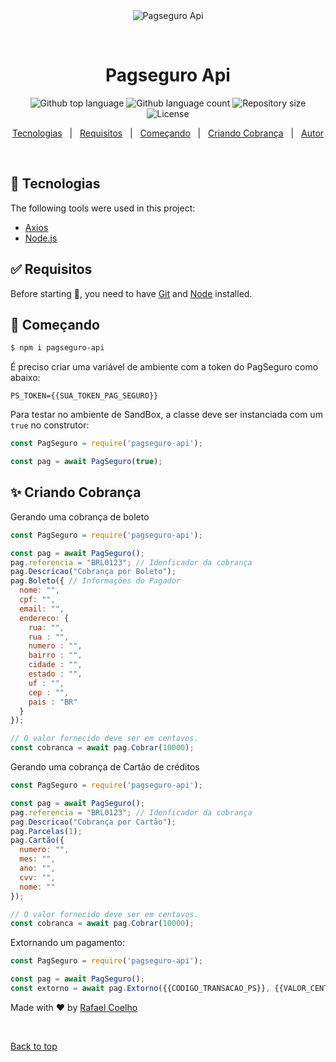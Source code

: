 <div align="center" id="top"> 
  <img src="./.github/app.gif" alt="Pagseguro Api" />

  &#xa0;

  <!-- <a href="https://pagseguroapi.netlify.app">Demo</a> -->
</div>

<h1 align="center">Pagseguro Api</h1>

<p align="center">
  <img alt="Github top language" src="https://img.shields.io/github/languages/top/rafa-coelho/pagseguro-api?color=56BEB8">

  <img alt="Github language count" src="https://img.shields.io/github/languages/count/rafa-coelho/pagseguro-api?color=56BEB8">

  <img alt="Repository size" src="https://img.shields.io/github/repo-size/rafa-coelho/pagseguro-api?color=56BEB8">

  <img alt="License" src="https://img.shields.io/github/license/rafa-coelho/pagseguro-api?color=56BEB8">

</p>

<!-- Status -->

<!-- <h4 align="center"> 
	🚧  Pagseguro Api 🚀 Under construction...  🚧
</h4> 

<hr> -->

<p align="center">
  <a href="#rocket-technologies">Tecnologias</a> &#xa0; | &#xa0;
  <a href="#white_check_mark-requirements">Requisitos</a> &#xa0; | &#xa0;
  <a href="#checkered_flag-starting">Começando</a> &#xa0; | &#xa0;
  <a href="#sparkles-features">Criando Cobrança</a> &#xa0; | &#xa0;
  <a href="https://github.com/rafa-coelho" target="_blank">Autor</a>
</p>

<br>

## :rocket: Tecnologias ##

The following tools were used in this project:

- [Axios](https://github.com/axios/axios)
- [Node.js](https://nodejs.org/en/)


## :white_check_mark: Requisitos ##

Before starting :checkered_flag:, you need to have [Git](https://git-scm.com) and [Node](https://nodejs.org/en/) installed.


## :checkered_flag: Começando ##

```bash
$ npm i pagseguro-api
```

É preciso criar uma variável de ambiente com a token do PagSeguro como abaixo:

```
PS_TOKEN={{SUA_TOKEN_PAG_SEGURO}}
```

Para testar no ambiente de SandBox, a classe deve ser instanciada com um `true` no construtor:

```javascript
const PagSeguro = require('pagseguro-api');

const pag = await PagSeguro(true);
```

## :sparkles: Criando Cobrança ##

Gerando uma cobrança de boleto

```javascript
const PagSeguro = require('pagseguro-api');

const pag = await PagSeguro();
pag.referencia = "BRL0123"; // Idenficador da cobrança
pag.Descricao("Cobrança por Boleto");
pag.Boleto({ // Informações do Pagador
  nome: "",
  cpf: "", 
  email: "", 
  endereco: {
    rua: "",
    rua : "",
    numero : "",
    bairro : "",
    cidade : "",
    estado : "",
    uf : "",
    cep : "",
    pais : "BR"
  }
});

// O valor fornecido deve ser em centavos.
const cobranca = await pag.Cobrar(10000); 
```

Gerando uma cobrança de Cartão de créditos

```javascript
const PagSeguro = require('pagseguro-api');

const pag = await PagSeguro();
pag.referencia = "BRL0123"; // Idenficador da cobrança
pag.Descricao("Cobrança por Cartão");
pag.Parcelas(1);
pag.Cartão({
  numero: "",
  mes: "",
  ano: "",
  cvv: "",
  nome: ""
});

// O valor fornecido deve ser em centavos.
const cobranca = await pag.Cobrar(10000); 

```

Extornando um pagamento:

```javascript
const PagSeguro = require('pagseguro-api');

const pag = await PagSeguro();
const extorno = await pag.Extorno({{CODIGO_TRANSACAO_PS}}, {{VALOR_CENTAVOS}});
```


Made with :heart: by <a href="https://github.com/rafa-coelho" target="_blank">Rafael Coelho</a>

&#xa0;

<a href="#top">Back to top</a>
